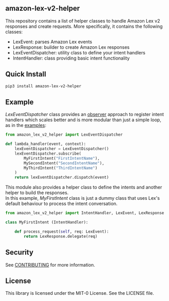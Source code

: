 ## amazon-lex-v2-helper

This repository contains a list of helper classes to handle Amazon Lex v2 responses and create requests.
More specifically, it contains the following classes:
* LexEvent: parses Amazon Lex events
* LexResponse: builder to create Amazon Lex responses
* LexEventDispatcher: utility class to define your intent handlers
* IntentHandler: class providing basic intent functionality

## Quick Install
```bash
pip3 install amazon-lex-v2-helper
```

## Example
*LexEventDispatcher* class provides an [observer](https://refactoring.guru/design-patterns/observer/python/example#:~:text=Observer%20is%20a%20behavioral%20design,that%20implements%20a%20subscriber%20interface.) approach to register intent handlers which scales better and is more modular than just a simple loop, as in the [examples](https://docs.aws.amazon.com/lex/latest/dg/ex-book-trip-create-lambda-function.html):
```python
from amazon_lex_v2_helper import LexEventDispatcher

def lambda_handler(event, context):
    lexEventDispatcher = LexEventDispatcher()
    lexEventDispatcher.subscribe(
        MyFirstIntent("FirstIntentName"), 
        MySecondIntent("SecondIntentName"),
        MyThirdIntent("ThirdIntentName")
    )
    return lexEventDispatcher.dispatch(event)
```

This module also provides a helper class to define the intents and another helper to build the responses.   
In this example, *MyFirstIntent* class is just a dummy class that uses Lex's default behaviour to process the intent conversation.
```python
from amazon_lex_v2_helper import IntentHandler, LexEvent, LexResponse

class MyFirstIntent (IntentHandler):

    def process_request(self, req: LexEvent):
        return LexResponse.delegate(req)
```

## Security

See [CONTRIBUTING](CONTRIBUTING.md#security-issue-notifications) for more information.

## License

This library is licensed under the MIT-0 License. See the LICENSE file.

